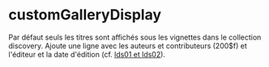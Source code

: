 # customGalleryDisplay

Par défaut seuls les titres sont affichés sous les vignettes dans le collection discovery. Ajoute une ligne avec les auteurs et contributeurs (200$f) et l'éditeur et la date d'édition (cf. [lds01 et lds02](https://rebub.u-bordeaux.fr/index.php/babord/procedures/signalement/affichage-des-notices-dans-la-liste-des-resultats/)).
